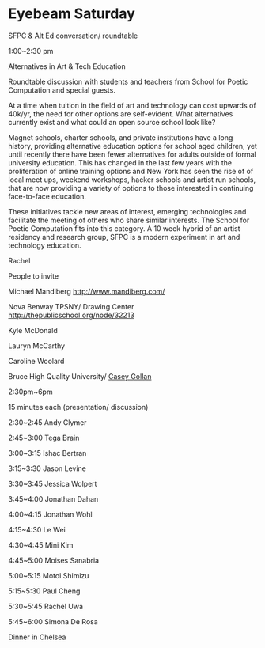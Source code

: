 # Eyebeam Saturday 

SFPC & Alt Ed conversation/ roundtable 

1:00~2:30 pm 

Alternatives in Art & Tech Education 

Roundtable discussion with students and teachers from School for Poetic Computation  and special guests.  

At a time when tuition in the field of art and technology can cost upwards of 40k/yr, the need for other options are self-evident.  What alternatives currently exist and what could an open source school look like?  

Magnet schools, charter schools, and private institutions have a long history, providing alternative education options for school aged children, yet until recently there have been fewer alternatives for adults outside of formal university education. This has changed in the last few years with the proliferation of online training options and New York has seen the rise of of local meet ups, weekend workshops, hacker schools and artist run schools, that are now providing a variety of options to those interested in continuing face-to-face education. 

These initiatives tackle new areas of interest, emerging technologies and facilitate the meeting of others who share similar interests. The School for Poetic Computation fits into this category. A 10 week hybrid of an artist residency and research group, SFPC is a modern experiment in art and technology education. 

Rachel 

People to invite 

Michael Mandiberg  [](http://www.mandiberg.com/)http://www.mandiberg.com/ 

Nova Benway TPSNY/ Drawing Center [](http://thepublicschool.org/node/32213)http://thepublicschool.org/node/32213 

Kyle McDonald 

Lauryn McCarthy 

Caroline Woolard 

Bruce High Quality University/ [Casey Gollan](/ep/profile/BDU4GTJVeUG)

2:30pm~6pm 

15 minutes each (presentation/ discussion) 

2:30~2:45 Andy Clymer

2:45~3:00 Tega Brain   

3:00~3:15 Ishac Bertran

3:15~3:30 Jason Levine

3:30~3:45 Jessica Wolpert

3:45~4:00 Jonathan Dahan

4:00~4:15 Jonathan Wohl

4:15~4:30 Le Wei 

4:30~4:45 Mini Kim

4:45~5:00 Moises Sanabria

5:00~5:15 Motoi Shimizu

5:15~5:30 Paul Cheng

5:30~5:45 Rachel Uwa

5:45~6:00 Simona De Rosa 

Dinner in Chelsea 